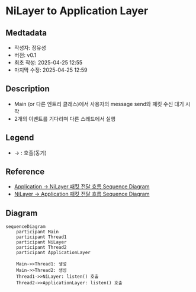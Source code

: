 # NiLayer to Application Layer
## Medtadata
- 작성자: 정유성
- 버전: v0.1
- 최초 작성: 2025-04-25 12:55
- 마지막 수정: 2025-04-25 12:59

## Description
- Main (or 다른 엔트리 클래스)에서 사용자의 message send와 패킷 수신 대기 시작
- 2개의 이벤트를 기다리며 다른 스레드에서 실행

## Legend
- → : 호출(동기)

## Reference
- [Application -> NiLayer 패킷 전달 흐름 Sequence Diagram](./ApplicationLayer_to_NiLayer.md)
- [NiLayer -> Application 패킷 전달 흐름 Sequence Diagram](./NiLayer_to_ApplicationLayer.md)

## Diagram
```mermaid
sequenceDiagram
    participant Main
    participant Thread1
    participant NiLayer
    participant Thread2
    participant ApplicationLayer

    Main->>Thread1: 생성
    Main->>Thread2: 생성
    Thread1->>NiLayer: listen() 호출
    Thread2->>ApplicationLayer: listen() 호출
```
